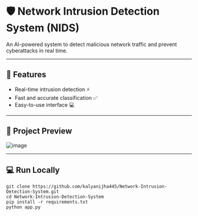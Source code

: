 # 🛡️ Network Intrusion Detection System (NIDS)

An AI-powered system to detect malicious network traffic and prevent cyberattacks in real time.

---

## 🚀 Features
- Real-time intrusion detection ⚡
- Fast and accurate classification ✅
- Easy-to-use interface 💻

---

## 📸 Project Preview
![image](https://github.com/user-attachments/assets/ddb03b1c-8f89-4d89-a4ae-3cef3ad48113)


---

## 💻 Run Locally
```
git clone https://github.com/kalyanijha445/Network-Intrusion-Detection-System.git
cd Network-Intrusion-Detection-System
pip install -r requirements.txt
python app.py
```
